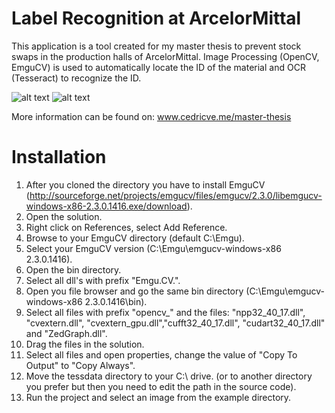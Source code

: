 Label Recognition at ArcelorMittal
==================================

This application is a tool created for my master thesis to prevent stock swaps in the production halls of ArcelorMittal. Image Processing (OpenCV, EmguCV) is used to automatically locate the ID of the material and OCR (Tesseract) to recognize the ID.

![alt text](http://www.cedricve.me/wp-content/uploads/2013/07/K00037722979S_31_07_2013-14_02_20-e1375278547128.jpg "Material")&nbsp;![alt text](http://www.cedricve.me/wp-content/uploads/2013/07/K00037785642S_31_07_2013-13_52_16-e1375278470382.jpg "Material")

More information can be found on: www.cedricve.me/master-thesis

Installation
========================

1. After you cloned the directory you have to install EmguCV (http://sourceforge.net/projects/emgucv/files/emgucv/2.3.0/libemgucv-windows-x86-2.3.0.1416.exe/download).
2. Open the solution.
  1. Right click on References, select Add Reference.
  2. Browse to your EmguCV directory (default C:\Emgu).
  3. Select your EmguCV version (C:\Emgu\emgucv-windows-x86 2.3.0.1416).
  4. Open the bin directory.
  5. Select all dll's with prefix "Emgu.CV.".
3. Open you file browser and go the same bin directory (C:\Emgu\emgucv-windows-x86 2.3.0.1416\bin\).
  1. Select all files with prefix "opencv_"  and the files: "npp32_40_17.dll", "cvextern.dll", "cvextern_gpu.dll","cufft32_40_17.dll", "cudart32_40_17.dll" and "ZedGraph.dll".
  2. Drag the files in the solution.
  3. Select all files and open properties, change the value of "Copy To Output" to "Copy Always".
4. Move the tessdata directory to your C:\ drive. (or to another directory you prefer but then you need to edit the path in the source code).
5. Run the project and select an image from the example directory.
